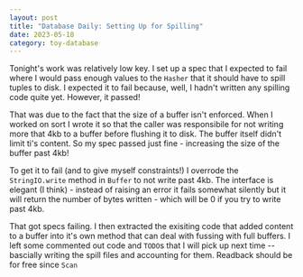 ```yaml
---
layout: post
title: "Database Daily: Setting Up for Spilling"
date: 2023-05-18
category: toy-database
---
```


Tonight's work was relatively low key.  I set up a spec that I expected to fail where I would pass enough values to the `Hasher` that it should have to spill tuples to disk.  I expected it to fail because, well, I hadn't written any spilling code quite yet.  However, it passed!

That was due to the fact that the size of a buffer isn't enforced.  When I worked on sort I wrote it so that the caller was responsibile for not writing more that 4kb to a buffer before flushing it to disk. The buffer itself didn't limit ti's content.  So my spec passed just fine - increasing the size of the buffer past 4kb!

To get it to fail (and to give myself constraints!) I overrode the `StringIO.write` method in `Buffer` to not write past 4kb. The interface is elegant (I think) - instead of raising an error it fails somewhat silently but it will return the number of bytes written - which will be 0 if you try to write past 4kb.

That got specs failing. I then extracted the exisiting code that added content to a buffer into it's own method that can deal with fussing with full buffers.  I left some commented out code and `TODO`s that I will pick up next time -- bascially writing the spill files and accounting for them.  Readback should be for free since `Scan` 